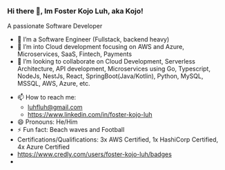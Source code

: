 ### Hi there 👋, Im Foster Kojo Luh, aka Kojo!
A passionate Software Developer

<!--
**kojoluh/kojoluh** is a ✨ _special_ ✨ repository because its `README.md` (this file) appears on your GitHub profile.

Here are some ideas to get you started: -->

- 🔭 I’m a Software Engineer (Fullstack, backend heavy)
- 🌱 I’m into Cloud development focusing on AWS and Azure, Microservices, SaaS, Fintech, Payments
- 👯 I’m looking to collaborate on Cloud Development, Serverless Architecture, API development, Microservices using Go, Typescript, NodeJs, NestJs, React, SpringBoot(Java/Kotlin), Python, MySQL, MSSQL, AWS, Azure, etc.
<!-- - 🤔 I’m looking for help with ...
- 💬 Ask me about ... -->
- 📫 How to reach me:
  - luhfluh@gmail.com
  - https://www.linkedin.com/in/foster-kojo-luh
- 😄 Pronouns: He/Him
- ⚡ Fun fact: Beach waves and Football
- Certifications/Qualifications: 3x AWS Certified, 1x HashiCorp Certified, 4x Azure Certified
- https://www.credly.com/users/foster-kojo-luh/badges
- 
<!-- ![](https://komarev.com/ghpvc/?username=kojoluh) 
Languages and Tools: -->
  
  
